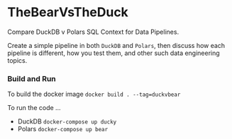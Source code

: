 # TheBearVsTheDuck
Compare DuckDB v Polars SQL Context for Data Pipelines.

Create a simple pipeline in both `DuckDB` and `Polars`, then discuss
how each pipeline is different, how you test them, and other such
data engineering topics.

### Build and Run
To build the docker image `docker build . --tag=duckvbear`

To run the code ...
 - DuckDB `docker-compose up ducky`
 - Polars `docker-compose up bear`